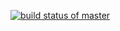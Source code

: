 [![build status of master](https://travis-ci.org/0Trickster0/SSW567WS/Homework02.svg?branch=master)](https://travis-ci.org/0Trickster0/SSW567WS/Homework02)